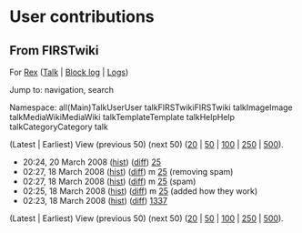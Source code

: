 # User contributions

## From FIRSTwiki

For [Rex](/index.php?title=User:Rex&action=edit "User:Rex") ([Talk](User_talk:Rex "User talk:Rex") | [Block log](/index.php?title=Special:Log&type=block&page=User:Rex "Special:Log") | [Logs](/index.php?title=Special:Log&user=Rex "Special:Log"))

Jump to: navigation, search

Namespace: all(Main)TalkUserUser talkFIRSTwikiFIRSTwiki talkImageImage talkMediaWikiMediaWiki talkTemplateTemplate talkHelpHelp talkCategoryCategory talk

(Latest | Earliest) View (previous 50) (next 50) ([20](/index.php?title=Special:Contributions&target=Rex&offset=0&limit=20) | [50](/index.php?title=Special:Contributions&target=Rex&offset=0&limit=50) | [100](/index.php?title=Special:Contributions&target=Rex&offset=0&limit=100) | [250](/index.php?title=Special:Contributions&target=Rex&offset=0&limit=250) | [500](/index.php?title=Special:Contributions&target=Rex&offset=0&limit=500)).

- 20:24, 20 March 2008 ([hist](/index.php?title=25&action=history "25")) ([diff](/index.php?title=25&diff=prev&oldid=67109 "25")) [25](25 "25")
- 02:27, 18 March 2008 ([hist](/index.php?title=25&action=history "25")) ([diff](/index.php?title=25&diff=prev&oldid=67037 "25")) m [25](25 "25") (removing spam)
- 02:27, 18 March 2008 ([hist](/index.php?title=25&action=history "25")) ([diff](/index.php?title=25&diff=prev&oldid=67036 "25")) m [25](25 "25") (spam)
- 02:25, 18 March 2008 ([hist](/index.php?title=25&action=history "25")) ([diff](/index.php?title=25&diff=prev&oldid=67035 "25")) m [25](25 "25") (added how they work)
- 02:23, 18 March 2008 ([hist](/index.php?title=1337&action=history "1337")) ([diff](/index.php?title=1337&diff=prev&oldid=67034 "1337")) [1337](1337 "1337")

(Latest | Earliest) View (previous 50) (next 50) ([20](/index.php?title=Special:Contributions&target=Rex&offset=0&limit=20) | [50](/index.php?title=Special:Contributions&target=Rex&offset=0&limit=50) | [100](/index.php?title=Special:Contributions&target=Rex&offset=0&limit=100) | [250](/index.php?title=Special:Contributions&target=Rex&offset=0&limit=250) | [500](/index.php?title=Special:Contributions&target=Rex&offset=0&limit=500)).
